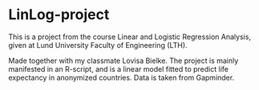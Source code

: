 # LinLog-project
This is a project from the course Linear and Logistic Regression Analysis, given at Lund University Faculty of Engineering (LTH). 

Made together with my classmate Lovisa Bielke. The project is mainly manifested in an R-script, and is a linear model fitted to predict life expectancy in anonymized countries. Data is taken from Gapminder.
